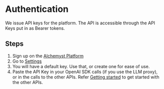 # Authentication
We issue API keys for the platform. The API is accessible through the API Keys put in as Bearer tokens.

## Steps
1. Sign up on the [Alchemyst Platform](https://platform.getalchemystai.com)
2. Go to [Settings](https://platform.getalchemystai.com/settings)
3. You will have a default key. Use that, or create one for ease of use.
4. Paste the API Key in your OpenAI SDK calls (if you use the LLM proxy), or in the calls to the other APIs. Refer [Getting started](https://alchemyst-ai.github.io/awesome-saas/#learn-about-the-alchemyst-apis) to get started with the other APIs.
